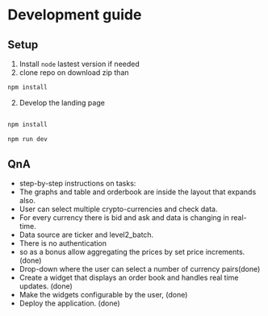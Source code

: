 # Development guide

## Setup

1. Install `node` lastest version if needed
2. clone repo on download zip than
```bash
npm install
```

2. Develop the landing page

```bash

npm install

npm run dev
```

## QnA
- step-by-step instructions on tasks:
- The graphs and table and orderbook are inside the layout that expands also.
- User can select multiple crypto-currencies and check data.
- For every currency there is bid and ask and data is changing in real-time.
- Data source are  ticker and level2_batch.
- There is no authentication
-  so as a bonus allow
aggregating the prices by set price increments. (done)
-  Drop-down where the user can select a number of currency pairs(done)
- Create a widget that displays an order book and handles real time updates. (done)
-  Make the widgets configurable by the user, (done)
- Deploy the application. (done)